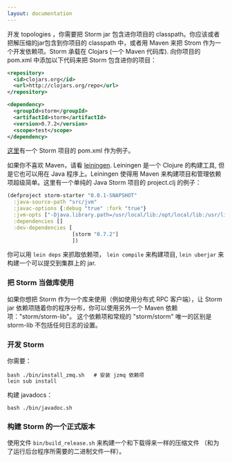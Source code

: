 ```yaml
---
layout: documentation
---
```

开发 topologies ，你需要把 Storm jar 包含进你项目的 classpath。你应该或者把解压缩的jar包含到你项目的 classpath 中，或者用 Maven 来把 Strom 作为一个开发依赖项。Storm 承载在 Clojars (一个 Maven 代码库). 向你项目的 pom.xml 中添加以下代码来把 Storm 包含进你的项目：

```xml
<repository>
  <id>clojars.org</id>
  <url>http://clojars.org/repo</url>
</repository>
```

```xml
<dependency>
  <groupId>storm</groupId>
  <artifactId>storm</artifactId>
  <version>0.7.2</version>
  <scope>test</scope>
</dependency>
```

[这里](https://github.com/nathanmarz/storm-starter/blob/master/m2-pom.xml)有一个 Storm 项目的 pom.xml 作为例子。

如果你不喜欢 Maven，请看 [leiningen](https://github.com/technomancy/leiningen). Leiningen 是一个 Clojure 的构建工具, 但是它也可以用在 Java 程序上。Leiningen 使得用 Maven 来构建项目和管理依赖项超级简单。这里有一个单纯的 Java Storm 项目的 project.clj 的例子：

```clojure
(defproject storm-starter "0.0.1-SNAPSHOT"
  :java-source-path "src/jvm"
  :javac-options {:debug "true" :fork "true"}
  :jvm-opts ["-Djava.library.path=/usr/local/lib:/opt/local/lib:/usr/lib"]
  :dependencies []
  :dev-dependencies [
                     [storm "0.7.2"]
                     ])
```

你可以用 `lein deps` 来抓取依赖项， `lein compile` 来构建项目, `lein uberjar` 来构建一个可以提交到集群上的 jar.

### 把 Storm 当做库使用

如果你想把 Storm 作为一个库来使用（例如使用分布式 RPC 客户端），让 Storm jar 依赖项随着你的程序分布，你可以使用另外一个 Maven 依赖项："storm/storm-lib"。 这个依赖项和常规的 "storm/storm" 唯一的区别是 storm-lib 不包括任何日志的设置。

### 开发 Storm

你需要：

	bash ./bin/install_zmq.sh   # 安装 jzmq 依赖项
	lein sub install

构建 javadocs：

	bash ./bin/javadoc.sh

### 构建 Storm 的一个正式版本

使用文件 `bin/build_release.sh` 来构建一个和下载得来一样的压缩文件 （和为了运行后台程序所需要的二进制文件一样）。